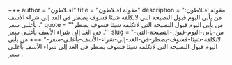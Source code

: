 +++
author = "افـلاطون"
title = "مقولة افـلاطون"
description = "مقولة افـلاطون: من يأبى اليوم قبول النصيحة التي لاتكلفه شيئا فسوف يضطر في الغد إلى شراء الأسف بأغلـى سعر ."
quote = '''من يأبى اليوم قبول النصيحة التي لاتكلفه شيئا فسوف يضطر في الغد إلى شراء الأسف بأغلـى سعر .''' 
slug = "من-يأبى-اليوم-قبول-النصيحة-التي-لاتكلفه-شيئا-فسوف-يضطر-في-الغد-إلى-شراء-الأسف-بأغلـى-سعر-"
+++
من يأبى اليوم قبول النصيحة التي لاتكلفه شيئا فسوف يضطر في الغد إلى شراء الأسف بأغلـى سعر .
